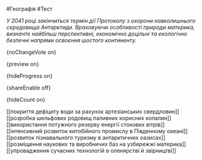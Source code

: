 #Географія #Тест

*У 2041 році закінчиться термін дії Протоколу з охорони навколишнього середовища Антарктиди. Враховуючи особливості природи материка, визначте найбільш перспективні, економічно доцільні та екологічно безпечні напрями освоєння шостого континенту.*

{noChangeVote on}

{preview on}

{hideProgress on}

{shareEnable off}

{hideCount on}

[[покриття дефіциту води за рахунок артезіанських свердловин]]
[[розробка шельфових родовищ паливних корисних копалин]]
[[використання потужного резерву енергії стокових вітрів]]
[[інтенсивний розвиток китобійного промислу в Південному океані]]
[[розвиток пізнавального туризму в антарктичних оазисах]]
[[розміщення наукових та виробничих баз на узбережжі материка]]
[[упровадження сучасних технологій в оленярстві й звірництві]]
